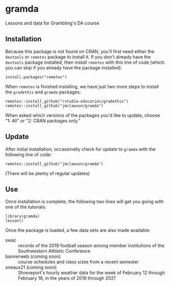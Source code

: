 # gramda

Lessons and data for Grambling's DA course

## Installation
Because this package is not found on CRAN, you'll first need either the `devtools` or `remotes` package to install it. If you don't already have the `devtools` package installed, then install `remotes` with this line of code (which you can skip if you already have the package installed):

```{r}
install.packages("remotes")
```

When `remotes` is finished installing, we have just two more steps to install the `gradethis` and `gramda` packages:

```{r}
remotes::install_github("rstudio-education/gradethis")
remotes::install_github("jmclawson/gramda")
```

When asked which versions of the packages you'd like to update, choose "1: All" or "2: CRAN packages only."

## Update

After initial installation, occasionally check for update to `gramda` with the following line of code:

```{r}
remotes::install_github("jmclawson/gramda")
```

(There will be plenty of regular updates)


## Use
Once installation is complete, the following two lines will get you going with one of the tutorials:

```{r}
library(gramda)
lesson()
```

Once the package is loaded, a few data sets are also made available:

<dl>
<dt>swac</dt>
<dd>records of the 2019 football season among member institutions of the Southwestern Athletic Conference</dd>

<dt>bannerweb (coming soon)</dt>
<dd>course schedules and class sizes from a recent semester</dd>

<dt>sneaux21 (coming soon)</dt>
<dd>Shreveport's hourly weather data for the week of February 12 through February 18, in the years of 2016 through 2021</dd>
</dl>
